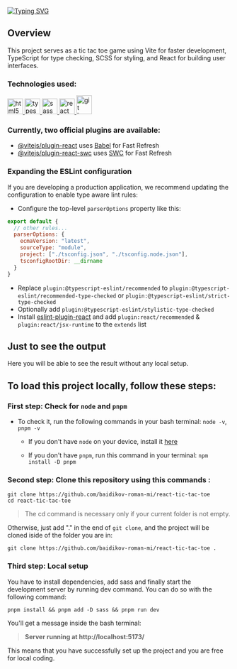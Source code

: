 [![Typing SVG](https://readme-typing-svg.herokuapp.com?font=Fira+Code&size=42&pause=1000&center=true&vCenter=true&random=false&width=735&height=70&lines=Tic+Tac+Toe)](https://git.io/typing-svg)

## Overview

This project serves as a tic tac toe game using Vite for faster development, TypeScript for type checking, SCSS for styling, and React for building user interfaces.

### Technologies used:

<div class="icon-container">
    <a href=# title="HTML5" > 
        <img src="https://cdn.jsdelivr.net/gh/devicons/devicon/icons/html5/html5-original.svg" height="35" width="35" alt="html5 logo"  />
    </a>
    <a href=# title="TypeScript" >
        <img src="https://cdn.jsdelivr.net/gh/devicons/devicon/icons/typescript/typescript-plain.svg" height="35" width="35" alt="typescript logo"  />
    </a>
    <a href=# title="Sass" >
        <img src="https://cdn.jsdelivr.net/gh/devicons/devicon/icons/sass/sass-original.svg" height="35" width="35" alt="sass logo"  />
    </a>
    <a href=# title="React">
        <img src="https://cdn.jsdelivr.net/gh/devicons/devicon/icons/react/react-original.svg" height="35" width="35" alt="react logo"  />
    </a>
    <a href=# title="Git">
        <img src="https://cdn.jsdelivr.net/gh/devicons/devicon/icons/git/git-plain.svg" height="42" width="35" alt="git logo"  />
    </a>
</div>

### Currently, two official plugins are available:

- [@vitejs/plugin-react](https://github.com/vitejs/vite-plugin-react/blob/main/packages/plugin-react/README.md) uses [Babel](https://babeljs.io/) for Fast Refresh
- [@vitejs/plugin-react-swc](https://github.com/vitejs/vite-plugin-react-swc) uses [SWC](https://swc.rs/) for Fast Refresh

### Expanding the ESLint configuration

If you are developing a production application, we recommend updating the configuration to enable type aware lint rules:

- Configure the top-level `parserOptions` property like this:

```js
export default {
  // other rules...
  parserOptions: {
    ecmaVersion: "latest",
    sourceType: "module",
    project: ["./tsconfig.json", "./tsconfig.node.json"],
    tsconfigRootDir: __dirname
  }
}
```

- Replace `plugin:@typescript-eslint/recommended` to `plugin:@typescript-eslint/recommended-type-checked` or `plugin:@typescript-eslint/strict-type-checked`
- Optionally add `plugin:@typescript-eslint/stylistic-type-checked`
- Install [eslint-plugin-react](https://github.com/jsx-eslint/eslint-plugin-react) and add `plugin:react/recommended` & `plugin:react/jsx-runtime` to the `extends` list

## Just to see the output

Here you will be able to see the result without any local setup.

## To load this project locally, follow these steps:

### First step: Check for `node` and `pnpm`

- To check it, run the following commands in your bash terminal: `node -v`, `pnpm -v`

  - If you don't have `node` on your device, install it [here](https://nodejs.org/en)

  - If you don't have `pnpm`, run this command in your terminal: `npm install -D pnpm`

### Second step: Clone this repository using this commands :

```
git clone https://github.com/baidikov-roman-mi/react-tic-tac-toe
cd react-tic-tac-toe
```

> The cd command is necessary only if your current folder is not empty.

Otherwise, just add "." in the end of `git clone`, and the project will be cloned iside of the folder you are in:

```
git clone https://github.com/baidikov-roman-mi/react-tic-tac-toe .
```

### Third step: Local setup

You have to install dependencies, add sass and finally start the development server by running dev command. You can do so with the following command:

```
pnpm install && pnpm add -D sass && pnpm run dev
```

You'll get a message inside the bash terminal:

> **Server running at http://localhost:5173/**

This means that you have successfully set up the project and you are free for local coding.
